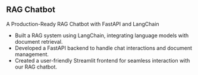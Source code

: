## RAG Chatbot
A Production-Ready RAG Chatbot with FastAPI and LangChain
- Built a RAG system using LangChain, integrating language models with document retrieval.
- Developed a FastAPI backend to handle chat interactions and document management.
- Created a user-friendly Streamlit frontend for seamless interaction with our RAG chatbot.
